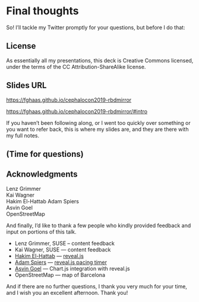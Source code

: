 # Final thoughts

<!-- Note --> 
So! I’ll tackle my Twitter promptly for your questions, but before I
do that:


<!-- .slide: data-timing="5" data-background-image="images/by-sa.svg" data-background-size="contain" -->
## License <!-- .element: class="hidden" -->

<!-- Note --> 
As essentially all my presentations, this deck is Creative Commons
licensed, under the terms of the CC Attribution-ShareAlike license.


<!-- .slide: data-timing="180" -->
## Slides URL <!-- .element: class="hidden" -->
<https://fghaas.github.io/cephalocon2019-rbdmirror>

<https://fghaas.github.io/cephalocon2019-rbdmirror/#intro> <!-- .element: class="qrcode" -->

<!-- Note --> 
If you haven’t been following along, or I went too quickly over
something or you want to refer back, this is where my slides are, and
they are there with my full notes.

## (Time for questions)


## Acknowledgments

Lenz Grimmer  
Kai Wagner  
Hakim El-Hattab
Adam Spiers  
Asvin Goel  
OpenStreetMap  

<!-- Note --> 

And finally, I’d like to thank a few people who kindly provided
feedback and input on portions of this talk.

* Lenz Grimmer, SUSE – content feedback
* Kai Wagner, SUSE — content feedback
* [Hakim El-Hattab](https://hakim.se/) — [reveal.js](https://revealjs.com/)
* [Adam Spiers](https://blog.adamspiers.org/) — [reveal.js pacing timer](https://github.com/hakimel/reveal.js/pull/1564)
* [Asvin
  Goel](https://www.the-klu.org/faculty-research/resident-faculty/asvin-goel/)
  — Chart.js integration with reveal.js
* OpenStreetMap — map of Barcelona

And if there are no further questions, I thank you very much for your
time, and I wish you an excellent afternoon. Thank you!
